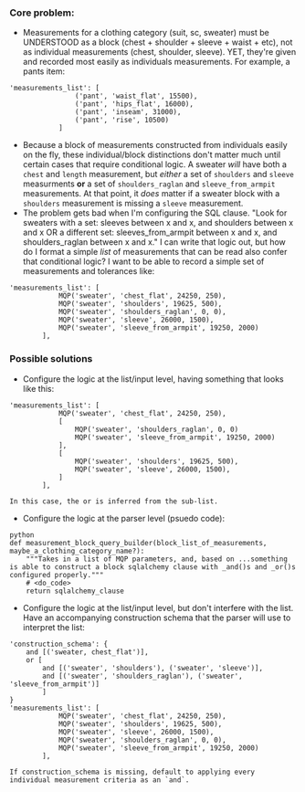 ### Core problem:
- Measurements for a clothing category (suit, sc, sweater) must be UNDERSTOOD as a block (chest + shoulder + sleeve + waist + etc), not as individual measurements (chest, shoulder, sleeve). YET, they're given and recorded most easily as individuals measurements. For example, a pants item:
```
'measurements_list': [
				('pant', 'waist_flat', 15500),
				('pant', 'hips_flat', 16000),
				('pant', 'inseam', 31000),
				('pant', 'rise', 10500)
			]
```
- Because a block of measurements constructed from individuals easily on the fly, these individual/block distinctions don't matter much until certain cases that require conditional logic. A sweater *will* have both a `chest` and `length` measurement, but *either* a set of `shoulders` and `sleeve` measurments **or** a set of `shoulders_raglan` and `sleeve_from_armpit` measurements. At that point, it *does* matter if a sweater block with a `shoulders` measurement is missing a `sleeve` measurement.
- The problem gets bad when I'm configuring the SQL clause. "Look for sweaters with a set: sleeves between x and x, and shoulders between x and x OR a different set: sleeves_from_armpit between x and x, and shoulders_raglan between x and x." I can write that logic out, but how do I format a simple *list* of measurements that can be read also confer that conditional logic? I want to be able to record a simple set of measurements and tolerances like:
```
'measurements_list': [
			MQP('sweater', 'chest_flat', 24250, 250),
			MQP('sweater', 'shoulders', 19625, 500),
			MQP('sweater', 'shoulders_raglan', 0, 0),
			MQP('sweater', 'sleeve', 26000, 1500),
			MQP('sweater', 'sleeve_from_armpit', 19250, 2000)
		],
```

### Possible solutions
- Configure the logic at the list/input level, having something that looks like this:
```
'measurements_list': [
			MQP('sweater', 'chest_flat', 24250, 250),
			[
				MQP('sweater', 'shoulders_raglan', 0, 0)
				MQP('sweater', 'sleeve_from_armpit', 19250, 2000)
			],
			[
				MQP('sweater', 'shoulders', 19625, 500),
				MQP('sweater', 'sleeve', 26000, 1500),
			]
		],
```
	In this case, the or is inferred from the sub-list.
- Configure the logic at the parser level (psuedo code):
```
python
def measurement_block_query_builder(block_list_of_measurements, maybe_a_clothing_category_name?):
	"""Takes in a list of MQP parameters, and, based on ...something is able to construct a block sqlalchemy clause with _and()s and _or()s configured properly."""
	# <do_code>
	return sqlalchemy_clause
```
- Configure the logic at the list/input level, but don't interfere with the list. Have an accompanying construction schema that the parser will use to interpret the list:
```
'construction_schema': {
	and [('sweater, chest_flat')],
	or [
		and [('sweater', 'shoulders'), ('sweater', 'sleeve')],
		and [('sweater', 'shoulders_raglan'), ('sweater', 'sleeve_from_armpit')]
		]
}
'measurements_list': [
			MQP('sweater', 'chest_flat', 24250, 250),
			MQP('sweater', 'shoulders', 19625, 500),
			MQP('sweater', 'sleeve', 26000, 1500),
			MQP('sweater', 'shoulders_raglan', 0, 0),
			MQP('sweater', 'sleeve_from_armpit', 19250, 2000)
		],
```
	If construction_schema is missing, default to applying every individual measurement criteria as an `and`.










